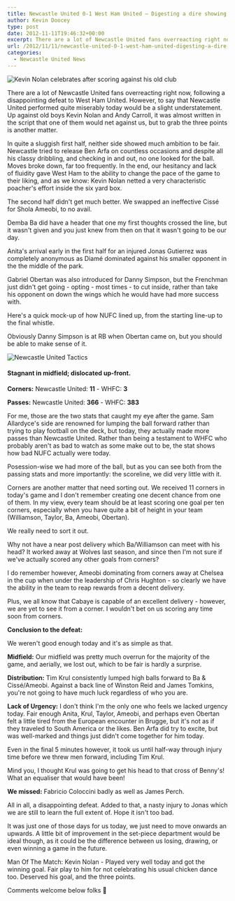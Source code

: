 ```yaml
---
title: Newcastle United 0-1 West Ham United – Digesting a dire showing
author: Kevin Doocey
type: post
date: 2012-11-11T19:46:32+00:00
excerpt: There are a lot of Newcastle United fans overreacting right now, following a disappointing defeat to West Ham United. However, to say that Newcastle United performed quite miserably today would..
url: /2012/11/11/newcastle-united-0-1-west-ham-united-digesting-a-dire-showing/
categories:
  - Newcastle United News
---
```


![Kevin Nolan celebrates after scoring against his old club](https://www.tynetime.com/wp-content/uploads/2012/11/Kevin-Nolan-West-Ham-United.jpg "Nolan - Came back to haunt NUFC with a classic poachers effort before the break")

There are a lot of Newcastle United fans overreacting right now, following a disappointing defeat to West Ham United. However, to say that Newcastle United performed quite miserably today would be a slight understatement. Up against old boys Kevin Nolan and Andy Carroll, it was almost written in the script that one of them would net against us, but to grab the three points is another matter.

In quite a sluggish first half, neither side showed much ambition to be fair. Newcastle tried to release Ben Arfa on countless occasions and despite all his classy dribbling, and checking in and out, no one looked for the ball. Moves  broke down, far too frequently. In the end, our hesitancy and lack of fluidity gave West Ham to the ability to change the pace of the game to their liking, and as we know: Kevin Nolan netted a very characteristic poacher's effort inside the six yard box.

The second half didn't get much better. We swapped an ineffective Cissé for Shola Ameobi, to no avail.

Demba Ba did have a header that one my first thoughts crossed the line, but it wasn't given and you just knew from then on that it wasn't going to be our day.

Anita's arrival early in the first half for an injured Jonas Gutierrez was completely anonymous as Diamé dominated against his smaller opponent in the the middle of the park.

Gabriel Obertan was also introduced for Danny Simpson, but the Frenchman just didn't get going - opting - most times - to cut inside, rather than take his opponent on down the wings which he would have had more success with.

Here's a quick mock-up of how NUFC lined up, from the starting line-up to the final whistle.

Obviously Danny Simpson is at RB when Obertan came on, but you should be able to make sense of it.

![Newcastle United Tactics](https://www.tynetime.com/wp-content/uploads/2012/11/Newcastle-United-vs-West-Ham-Tactics.jpg "Newcastle-United-vs-West-Ham-Tactics")

#### Stagnant in midfield; dislocated up-front.

**Corners:** Newcastle United: **11** - WHFC: **3**

**Passes:** Newcastle United: **366** - WHFC: **383**

For me, those are the two stats that caught my eye after the game. Sam Allardyce's side are renowned for lumping the ball forward rather than trying to play football on the deck, but today, they actually made more passes than Newcastle United. Rather than being a testament to WHFC who probably aren't as bad to watch as some make out to be, the stat shows how bad NUFC actually were today.

Posession-wise we had more of the ball, but as you can see both from the passing stats and more importantly: the scoreline, we did very little with it.

Corners are another matter that need sorting out. We received 11 corners in today's game and I don't remember creating one decent chance from one of them. In my view, every team should be at least scoring one goal per ten corners, especially when you have quite a bit of height in your team (Williamson, Taylor, Ba, Ameobi, Obertan).

We really need to sort it out.

Why not have a near post delivery which Ba/Williamson can meet with his head? It worked away at Wolves last season, and since then I'm not sure if we've actually scored any other goals from corners?

I do remember however, Ameobi dominating from corners away at Chelsea in the cup when under the leadership of Chris Hughton - so clearly we have the ability in the team to reap rewards from a decent delivery.

Plus, we all know that Cabaye is capable of an excellent delivery - however, we are yet to see it from a corner. I wouldn't bet on us scoring any time soon from corners.

**Conclusion to the defeat:**

We weren't good enough today and it's as simple as that.

**Midfield:** Our midfield was pretty much overrun for the majority of the game, and aerially, we lost out, which to be fair is hardly a surprise.

**Distribution:** Tim Krul consistently lumped high balls forward to Ba & Cissé/Ameobi. Against a back line of Winston Reid and James Tomkins, you're not going to have much luck regardless of who you are.

**Lack of Urgency:** I don't think I'm the only one who feels we lacked urgency today. Fair enough Anita, Krul, Taylor, Ameobi, and perhaps even Obertan felt a little tired from the European encounter in Brugge, but it's not as if they traveled to South America or the likes. Ben Arfa did try to excite, but was well-marked and things just didn't come together for him today.

Even in the final 5 minutes however, it took us until half-way through injury time before we threw men forward, including Tim Krul.

Mind you, I thought Krul was going to get his head to that cross of Benny's! What an equaliser that would have been!

**We missed:** Fabricio Coloccini badly as well as James Perch.

All in all, a disappointing defeat. Added to that, a nasty injury to Jonas which we are still to learn the full extent of. Hope it isn't too bad.

It was just one of those days for us today, we just need to move onwards an upwards. A little bit of improvement in the set-piece department would be ideal though, as it could be the difference between us losing, drawing, or even winning a game in the future.

Man Of The Match: Kevin Nolan - Played very well today and got the winning goal. Fair play to him for not celebrating his usual chicken dance too. Deserved his goal, and the three points.

Comments welcome below folks 🙂
